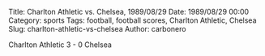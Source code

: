 Title: Charlton Athletic vs. Chelsea, 1989/08/29
Date: 1989/08/29 00:00
Category: sports
Tags: football, football scores, Charlton Athletic, Chelsea
Slug: charlton-athletic-vs-chelsea
Author: carbonero


Charlton Athletic 3 - 0 Chelsea

